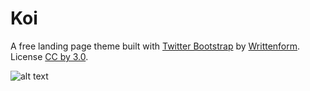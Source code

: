 # Koi 

A free landing page theme built with [Twitter Bootstrap][1] by [Writtenform][2]. License [CC by 3.0][3].

![alt text][4]


  [1]: http://twitter.github.com/bootstrap/
  [2]: http://writtenform.com
  [3]: http://creativecommons.org/licenses/by/3.0/
  [4]: http://www.writtenform.com/img/koi_border.png "Screenshot"